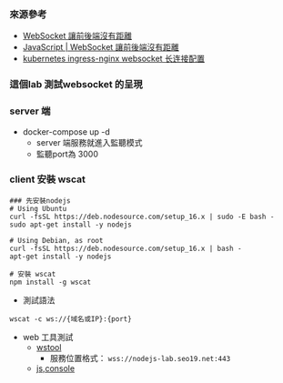### 來源參考
- [WebSocket 讓前後端沒有距離](https://medium.com/enjoy-life-enjoy-coding/javascript-websocket-%E8%AE%93%E5%89%8D%E5%BE%8C%E7%AB%AF%E6%B2%92%E6%9C%89%E8%B7%9D%E9%9B%A2-34536c333e1b)   
- [JavaScript | WebSocket 讓前後端沒有距離](https://ms314006.github.io/js-websocket/)     
- [kubernetes ingress-nginx websocket 长连接配置](https://linkscue.com/posts/2021-05-27-k8s-ingress-nginx-websocket/)       
### 這個lab 測試websocket 的呈現
### server 端
- docker-compose up -d
  - server 端服務就進入監聽模式 
  - 監聽port為 3000
  
### client 安裝 wscat

```
### 先安裝nodejs
# Using Ubuntu
curl -fsSL https://deb.nodesource.com/setup_16.x | sudo -E bash -
sudo apt-get install -y nodejs

# Using Debian, as root
curl -fsSL https://deb.nodesource.com/setup_16.x | bash -
apt-get install -y nodejs

# 安裝 wscat
npm install -g wscat

```
- 測試語法
```
wscat -c ws://{域名或IP}:{port}
```
- web 工具測試
  - [wstool](http://www.easyswoole.com/wstool.html)
    - 服務位置格式：   `wss://nodejs-lab.seo19.net:443`
  - [js,console](https://jsbin.com/muqamiqimu/edit?js,console)  
